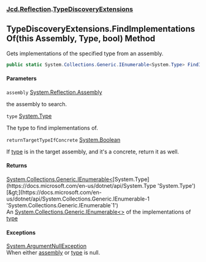 ### [Jcd.Reflection](Jcd.Reflection.md 'Jcd.Reflection').[TypeDiscoveryExtensions](TypeDiscoveryExtensions.md 'Jcd.Reflection.TypeDiscoveryExtensions')

## TypeDiscoveryExtensions.FindImplementationsOf(this Assembly, Type, bool) Method

Gets implementations of the specified type from an assembly.

```csharp
public static System.Collections.Generic.IEnumerable<System.Type> FindImplementationsOf(this System.Reflection.Assembly assembly, System.Type type, bool returnTargetTypeIfConcrete=false);
```
#### Parameters

<a name='Jcd.Reflection.TypeDiscoveryExtensions.FindImplementationsOf(thisSystem.Reflection.Assembly,System.Type,bool).assembly'></a>

`assembly` [System.Reflection.Assembly](https://docs.microsoft.com/en-us/dotnet/api/System.Reflection.Assembly 'System.Reflection.Assembly')

the assembly to search.

<a name='Jcd.Reflection.TypeDiscoveryExtensions.FindImplementationsOf(thisSystem.Reflection.Assembly,System.Type,bool).type'></a>

`type` [System.Type](https://docs.microsoft.com/en-us/dotnet/api/System.Type 'System.Type')

The type to find implementations of.

<a name='Jcd.Reflection.TypeDiscoveryExtensions.FindImplementationsOf(thisSystem.Reflection.Assembly,System.Type,bool).returnTargetTypeIfConcrete'></a>

`returnTargetTypeIfConcrete` [System.Boolean](https://docs.microsoft.com/en-us/dotnet/api/System.Boolean 'System.Boolean')

If [type](TypeDiscoveryExtensions.FindImplementationsOf.R3VhT91dxhl7EJJKf9h+tg.md#Jcd.Reflection.TypeDiscoveryExtensions.FindImplementationsOf(thisSystem.Reflection.Assembly,System.Type,bool).type 'Jcd.Reflection.TypeDiscoveryExtensions.FindImplementationsOf(this System.Reflection.Assembly, System.Type, bool).type') is in the target assembly, and it's a concrete, return it as well.

#### Returns

[System.Collections.Generic.IEnumerable&lt;](https://docs.microsoft.com/en-us/dotnet/api/System.Collections.Generic.IEnumerable-1 'System.Collections.Generic.IEnumerable`1')[System.Type](https://docs.microsoft.com/en-us/dotnet/api/System.Type 'System.Type')[&gt;](https://docs.microsoft.com/en-us/dotnet/api/System.Collections.Generic.IEnumerable-1 'System.Collections.Generic.IEnumerable`1')  
An [System.Collections.Generic.IEnumerable&lt;&gt;](https://docs.microsoft.com/en-us/dotnet/api/System.Collections.Generic.IEnumerable-1 'System.Collections.Generic.IEnumerable`1') of the implementations of [type](TypeDiscoveryExtensions.FindImplementationsOf.R3VhT91dxhl7EJJKf9h+tg.md#Jcd.Reflection.TypeDiscoveryExtensions.FindImplementationsOf(thisSystem.Reflection.Assembly,System.Type,bool).type 'Jcd.Reflection.TypeDiscoveryExtensions.FindImplementationsOf(this System.Reflection.Assembly, System.Type, bool).type')

#### Exceptions

[System.ArgumentNullException](https://docs.microsoft.com/en-us/dotnet/api/System.ArgumentNullException 'System.ArgumentNullException')  
When either [assembly](TypeDiscoveryExtensions.FindImplementationsOf.R3VhT91dxhl7EJJKf9h+tg.md#Jcd.Reflection.TypeDiscoveryExtensions.FindImplementationsOf(thisSystem.Reflection.Assembly,System.Type,bool).assembly 'Jcd.Reflection.TypeDiscoveryExtensions.FindImplementationsOf(this System.Reflection.Assembly, System.Type, bool).assembly') or [type](TypeDiscoveryExtensions.FindImplementationsOf.R3VhT91dxhl7EJJKf9h+tg.md#Jcd.Reflection.TypeDiscoveryExtensions.FindImplementationsOf(thisSystem.Reflection.Assembly,System.Type,bool).type 'Jcd.Reflection.TypeDiscoveryExtensions.FindImplementationsOf(this System.Reflection.Assembly, System.Type, bool).type') is null.